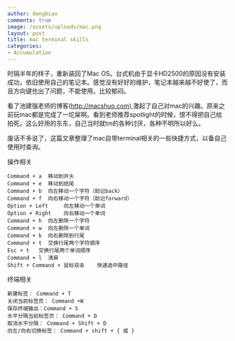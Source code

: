 ```yaml
---
author: dengbiao
comments: true
image: /assets/uploads/mac.png
layout: post
title: mac terminal skills
categories:
- Accumulation
---
```


时隔半年的样子，重新装回了Mac OS。台式机由于显卡HD2500的原因没有安装成功，依旧使用自己的笔记本。感觉没有好好的维护，笔记本越来越不好使了，而且方向键也出了问题，不能使用。比较郁闷。

看了池建强老师的博客(http://macshuo.com),激起了自己对mac的兴趣。原来之前玩mac都是完成了一坨屎啊。看到老师推荐spotlight的时候，恨不得把自己给拍死。这么好用的东东，自己当时就tm的各种讨厌，各种不明所以好么。

废话不多说了，这篇文章整理了mac自带terminal相关的一些快捷方式，以备自己使用时查询。

操作相关


    Command + a  移动到开头
    Command + e  移动到结尾
    Command + b  向左移动一个字符（助记back）
    Command + f  向右移动一个字符（助记forward）
    Option + Left     向左移动一个单词
    Option + Right    向右移动一个单词
    Command + h  向左删除一个字符
    Command + w  向左删除一个单词
    Command + k  向右删除到行尾
    Command + t  交换行尾两个字符顺序
    Esc + t   交换行尾两个单词顺序
    Command + l  清屏
    Shift + Command + 鼠标双击    快速选中路径

<!--more-->

终端相关


    新建标签： Command + T
    关闭当前标签页： Command +W
    保存终端输出：Command + S
    水平分隔当前标签页： Command + D
    取消水平分隔： Command + Shift + D
    向左/向右切换标签： Command + shift + { 或 }
